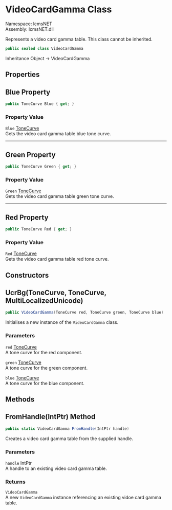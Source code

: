 # VideoCardGamma Class

Namespace: lcmsNET  
Assembly: lcmsNET.dll

Represents a video card gamma table. This class cannot be inherited.

```csharp
public sealed class VideoCardGamma
```

Inheritance Object → VideoCardGamma

## Properties
## Blue Property

```csharp
public ToneCurve Blue { get; }
```

### Property Value

`Blue` [ToneCurve](./ToneCurve.md)  
Gets the video card gamma table blue tone curve.

---
## Green Property

```csharp
public ToneCurve Green { get; }
```

### Property Value

`Green` [ToneCurve](./ToneCurve.md)  
Gets the video card gamma table green tone curve.

---
## Red Property

```csharp
public ToneCurve Red { get; }
```

### Property Value

`Red` [ToneCurve](./ToneCurve.md)  
Gets the video card gamma table red tone curve.

## Constructors
## UcrBg(ToneCurve, ToneCurve, MultiLocalizedUnicode)

```csharp
public VideoCardGamma(ToneCurve red, ToneCurve green, ToneCurve blue)
```

Initialises a new instance of the `VideoCardGamma` class.

### Parameters

`red` [ToneCurve](./ToneCurve.md)  
A tone curve for the red component.

`green` [ToneCurve](./ToneCurve.md)  
A tone curve for the green component.

`blue` [ToneCurve](./ToneCurve.md)  
A tone curve for the blue component.

## Methods
## FromHandle(IntPtr) Method

```csharp
public static VideoCardGamma FromHandle(IntPtr handle)
```

Creates a video card gamma table from the supplied handle.

### Parameters

`handle` IntPtr  
A handle to an existing video card gamma table.

### Returns

`VideoCardGamma`  
A new `VideoCardGamma` instance referencing an
existing vidoe card gamma table.
